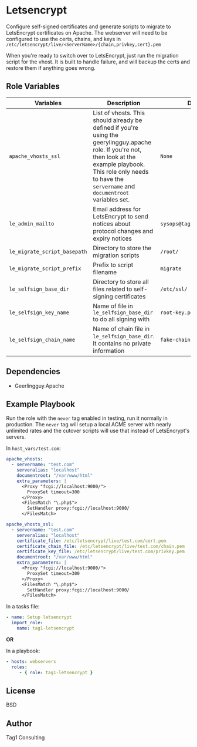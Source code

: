 Letsencrypt
================

Configure self-signed certificates and generate scripts to migrate to LetsEncrypt certificates on Apache. The webserver
will need to be configured to use the certs, chains, and keys in `/etc/letsencrypt/live/<ServerName>/{chain,privkey,cert}.pem`

When you're ready to switch over to LetsEncrypt, just run the migration script for the vhost. It is built to handle
failure, and will backup the certs and restore them if anything goes wrong.

Role Variables
--------------

| Variables | Description | Default |
|-|-|-|
|`apache_vhosts_ssl`|List of vhosts. This should already be defined if you're using the geerylingguy.apache role. If you're not, then look at the example playbook. This role only needs to have the `servername` and `documentroot` variables set.|`None`|
|`le_admin_mailto`|Email address for LetsEncrypt to send notices about protocol changes and expiry notices|`sysops@tag1consulting.com`| 
|`le_migrate_script_basepath`|Directory to store the migration scripts|`/root/`|
|`le_migrate_script_prefix`|Prefix to script filename|`migrate`|
|`le_selfsign_base_dir`|Directory to store all files related to self-signing certificates|`/etc/ssl/`|
|`le_selfsign_key_name`|Name of file in `le_selfsign_base_dir` to do all signing with|`root-key.pem`|
|`le_selfsign_chain_name`|Name of chain file in `le_selfsign_base_dir`. It contains no private information|`fake-chain.pem`|

Dependencies
------------

- Geerlingguy.Apache

Example Playbook
----------------

Run the role with the `never` tag enabled in testing, run it normally in production. The `never` tag will setup a local
ACME server with nearly unlimited rates and the cutover scripts will use that instead of LetsEncrypt's servers.

In `host_vars/test.com`:

```YAML
apache_vhosts:
  - servername: "test.com"
    serveralias: "localhost"
    documentroot: "/var/www/html"
    extra_parameters: |
      <Proxy "fcgi://localhost:9000/">
        ProxySet timeout=300
      </Proxy>
      <FilesMatch "\.php$">
        SetHandler proxy:fcgi://localhost:9000/
      </FilesMatch>

apache_vhosts_ssl:
  - servername: "test.com"
    serveralias: "localhost"
    certificate_file: /etc/letsencrypt/live/test.com/cert.pem
    certificate_chain_file: /etc/letsencrypt/live/test.com/chain.pem
    certificate_key_file: /etc/letsencrypt/live/test.com/privkey.pem
    documentroot: "/var/www/html"
    extra_parameters: |
      <Proxy "fcgi://localhost:9000/">
        ProxySet timeout=300
      </Proxy>
      <FilesMatch "\.php$">
        SetHandler proxy:fcgi://localhost:9000/
      </FilesMatch>
```

In a tasks file:

```YAML
- name: Setup letsencrypt
  import_role: 
    name: tag1-letsencrypt
```

**OR**

In a playbook:

```YAML
- hosts: webservers
  roles:
     - { role: tag1-letsencrypt }
```

License
-------

BSD

Author
------

Tag1 Consulting
